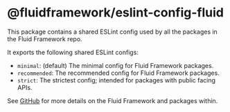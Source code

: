# @fluidframework/eslint-config-fluid

This package contains a shared ESLint config used by all the packages in the Fluid Framework repo.

It exports the following shared ESLint configs:

- `minimal`: (default) The minimal config for Fluid Framework packages.
- `recommended`: The recommended config for Fluid Framework packages.
- `strict`: The strictest config; intended for packages with public facing APIs.

See [GitHub](https://github.com/microsoft/FluidFramework) for more details on the Fluid Framework and packages within.

